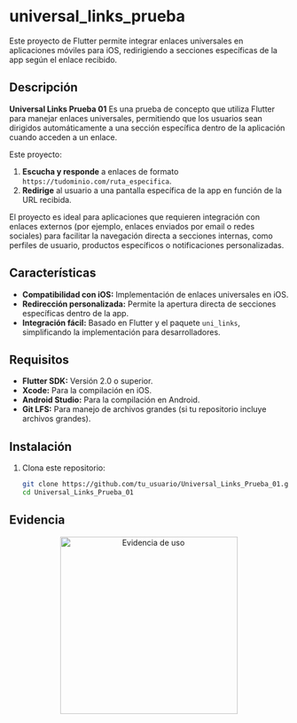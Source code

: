# universal_links_prueba

Este proyecto de Flutter permite integrar enlaces universales en aplicaciones móviles para iOS, redirigiendo a secciones específicas de la app según el enlace recibido.


## Descripción

**Universal Links Prueba 01** 
Es una prueba de concepto que utiliza Flutter para manejar enlaces universales, permitiendo que los usuarios sean dirigidos automáticamente a una sección específica dentro de la aplicación cuando acceden a un enlace.

Este proyecto:
1. **Escucha y responde** a enlaces de formato `https://tudominio.com/ruta_especifica`.
2. **Redirige** al usuario a una pantalla específica de la app en función de la URL recibida.
   
El proyecto es ideal para aplicaciones que requieren integración con enlaces externos (por ejemplo, enlaces enviados por email o redes sociales) para facilitar la navegación directa a secciones internas, como perfiles de usuario, productos específicos o notificaciones personalizadas.

## Características

- **Compatibilidad con iOS:** Implementación de enlaces universales en iOS.
- **Redirección personalizada:** Permite la apertura directa de secciones específicas dentro de la app.
- **Integración fácil:** Basado en Flutter y el paquete `uni_links`, simplificando la implementación para desarrolladores.

## Requisitos

- **Flutter SDK:** Versión 2.0 o superior.
- **Xcode:** Para la compilación en iOS.
- **Android Studio:** Para la compilación en Android.
- **Git LFS:** Para manejo de archivos grandes (si tu repositorio incluye archivos grandes).

## Instalación

1. Clona este repositorio:

   ```bash
   git clone https://github.com/tu_usuario/Universal_Links_Prueba_01.git
   cd Universal_Links_Prueba_01

## Evidencia

<p align="center">
  <img src="https://github.com/vguarnizo/Universal_Links_Prueba_01/blob/main/Evidence/Universal_Links.gif" width="320" alt="Evidencia de uso">
</p>
